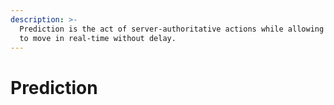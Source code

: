 ```yaml
---
description: >-
  Prediction is the act of server-authoritative actions while allowing clients
  to move in real-time without delay.
---
```


# Prediction

